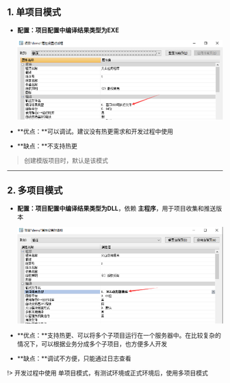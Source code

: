 ## 1. 单项目模式

- **配置：**项目配置中编译结果类型为**EXE**

  ![image-20231010122002466](运行模式.assets/image-20231010122002466.png)

- **优点：**可以调试。建议没有热更需求和开发过程中使用

- **缺点：**不支持热更

> 创建模版项目时，默认是该模式

---

## 2. 多项目模式

- **配置：**项目配置中编译结果类型为**DLL**，依赖 **主程序**，用于项目收集和推送版本

  ![image-20231010122148254](运行模式.assets/image-20231010122148254.png)

- **优点：**支持热更、可以将多个子项目运行在一个服务器中。在比较复杂的情况下，可以根据业务分成多个子项目，也方便多人开发
- **缺点：**调试不方便，只能通过日志查看



!> 开发过程中使用 单项目模式，有测试环境或正式环境后，使用多项目模式

